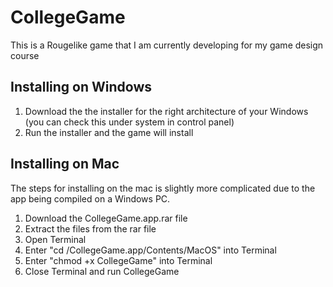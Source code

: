 # CollegeGame
 This is a Rougelike game that I am currently developing for  my game design course
 
 ## Installing on Windows
 1. Download the the installer for the right architecture of your Windows (you can check this under system in control panel)
 2. Run the installer and the game will install
 
 ## Installing on Mac
 The steps for installing on the mac is slightly more complicated due to the app being compiled on a Windows PC.
 1. Download the CollegeGame.app.rar file
 2. Extract the files from the rar file
 3. Open Terminal
 4. Enter "cd <Path of file>/CollegeGame.app/Contents/MacOS" into Terminal
 5. Enter "chmod +x CollegeGame" into Terminal
 6. Close Terminal and run CollegeGame

